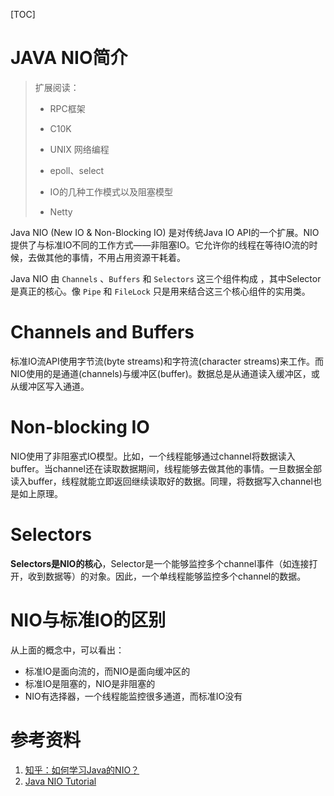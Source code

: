 [TOC]

# JAVA NIO简介

> 扩展阅读：
>
> - RPC框架
> - C10K
>
> - UNIX 网络编程
> - epoll、select
> - IO的几种工作模式以及阻塞模型
> - Netty

Java NIO (New IO & Non-Blocking IO) 是对传统Java IO API的一个扩展。NIO提供了与标准IO不同的工作方式——非阻塞IO。它允许你的线程在等待IO流的时候，去做其他的事情，不用占用资源干耗着。  

Java NIO 由 `Channels` 、`Buffers` 和 `Selectors` 这三个组件构成 ，其中Selector是真正的核心。像 `Pipe` 和 `FileLock` 只是用来结合这三个核心组件的实用类。  



# Channels and Buffers

标准IO流API使用字节流(byte streams)和字符流(character streams)来工作。而NIO使用的是通道(channels)与缓冲区(buffer)。数据总是从通道读入缓冲区，或从缓冲区写入通道。   



# Non-blocking IO

NIO使用了非阻塞式IO模型。比如，一个线程能够通过channel将数据读入buffer。当channel还在读取数据期间，线程能够去做其他的事情。一旦数据全部读入buffer，线程就能立即返回继续读取好的数据。同理，将数据写入channel也是如上原理。  



# Selectors

**Selectors是NIO的核心**，Selector是一个能够监控多个channel事件（如连接打开，收到数据等）的对象。因此，一个单线程能够监控多个channel的数据。  



# NIO与标准IO的区别

从上面的概念中，可以看出：

- 标准IO是面向流的，而NIO是面向缓冲区的
- 标准IO是阻塞的，NIO是非阻塞的
- NIO有选择器，一个线程能监控很多通道，而标准IO没有



# 参考资料

1. [知乎：如何学习Java的NIO？](https://www.zhihu.com/question/29005375)
2. [Java NIO Tutorial](http://tutorials.jenkov.com/java-nio/index.html)